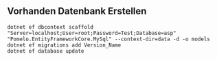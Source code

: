 ## Vorhanden Datenbank Erstellen

```
dotnet ef dbcontext scaffold "Server=localhost;User=root;Password=Test;Database=asp" "Pomelo.EntityFrameworkCore.MySql" --context-dir=data -d -o models
dotnet ef migrations add Version_Name
dotnet ef database update
```

